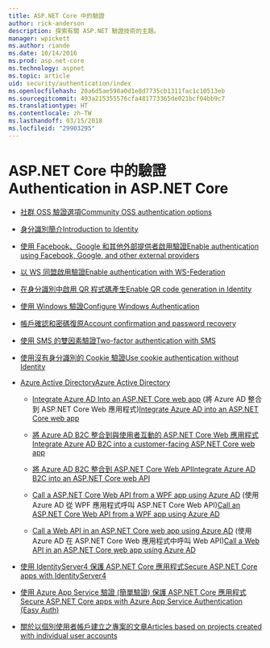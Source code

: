 ```yaml
---
title: ASP.NET Core 中的驗證
author: rick-anderson
description: 探索有關 ASP.NET 驗證技術的主題。
manager: wpickett
ms.author: riande
ms.date: 10/14/2016
ms.prod: asp.net-core
ms.technology: aspnet
ms.topic: article
uid: security/authentication/index
ms.openlocfilehash: 20a6d5ae598a0d1e8d7735cb1311fac1c10513eb
ms.sourcegitcommit: 493a215355576cfa481773365de021bcf04bb9c7
ms.translationtype: HT
ms.contentlocale: zh-TW
ms.lasthandoff: 03/15/2018
ms.locfileid: "29903295"
---
```

# <a name="authentication-in-aspnet-core"></a><span data-ttu-id="82c4b-103">ASP.NET Core 中的驗證</span><span class="sxs-lookup"><span data-stu-id="82c4b-103">Authentication in ASP.NET Core</span></span>

* [<span data-ttu-id="82c4b-104">社群 OSS 驗證選項</span><span class="sxs-lookup"><span data-stu-id="82c4b-104">Community OSS authentication options</span></span>](xref:security/authentication/community)

* [<span data-ttu-id="82c4b-105">身分識別簡介</span><span class="sxs-lookup"><span data-stu-id="82c4b-105">Introduction to Identity</span></span>](xref:security/authentication/identity)

* [<span data-ttu-id="82c4b-106">使用 Facebook、Google 和其他外部提供者啟用驗證</span><span class="sxs-lookup"><span data-stu-id="82c4b-106">Enable authentication using Facebook, Google, and other external providers</span></span>](xref:security/authentication/social/index)

* [<span data-ttu-id="82c4b-107">以 WS 同盟啟用驗證</span><span class="sxs-lookup"><span data-stu-id="82c4b-107">Enable authentication with WS-Federation</span></span>](xref:security/authentication/ws-federation)

* [<span data-ttu-id="82c4b-108">在身分識別中啟用 QR 程式碼產生</span><span class="sxs-lookup"><span data-stu-id="82c4b-108">Enable QR code generation in Identity</span></span>](xref:security/authentication/identity-enable-qrcodes)

* [<span data-ttu-id="82c4b-109">使用 Windows 驗證</span><span class="sxs-lookup"><span data-stu-id="82c4b-109">Configure Windows Authentication</span></span>](xref:security/authentication/windowsauth)

* [<span data-ttu-id="82c4b-110">帳戶確認和密碼復原</span><span class="sxs-lookup"><span data-stu-id="82c4b-110">Account confirmation and password recovery</span></span>](xref:security/authentication/accconfirm)

* [<span data-ttu-id="82c4b-111">使用 SMS 的雙因素驗證</span><span class="sxs-lookup"><span data-stu-id="82c4b-111">Two-factor authentication with SMS</span></span>](xref:security/authentication/2fa)

* [<span data-ttu-id="82c4b-112">使用沒有身分識別的 Cookie 驗證</span><span class="sxs-lookup"><span data-stu-id="82c4b-112">Use cookie authentication without Identity</span></span>](xref:security/authentication/cookie)

* [<span data-ttu-id="82c4b-113">Azure Active Directory</span><span class="sxs-lookup"><span data-stu-id="82c4b-113">Azure Active Directory</span></span>](xref:security/authentication/azure-active-directory/index)

  * <span data-ttu-id="82c4b-114">[Integrate Azure AD Into an ASP.NET Core web app](https://azure.microsoft.com/documentation/samples/active-directory-dotnet-webapp-openidconnect-aspnetcore/) (將 Azure AD 整合到 ASP.NET Core Web 應用程式)</span><span class="sxs-lookup"><span data-stu-id="82c4b-114">[Integrate Azure AD into an ASP.NET Core web app](https://azure.microsoft.com/documentation/samples/active-directory-dotnet-webapp-openidconnect-aspnetcore/)</span></span>

  * [<span data-ttu-id="82c4b-115">將 Azure AD B2C 整合到與使用者互動的 ASP.NET Core Web 應用程式</span><span class="sxs-lookup"><span data-stu-id="82c4b-115">Integrate Azure AD B2C into a customer-facing ASP.NET Core web app</span></span>](xref:security/authentication/azure-ad-b2c)

  * [<span data-ttu-id="82c4b-116">將 Azure AD B2C 整合到 ASP.NET Core Web API</span><span class="sxs-lookup"><span data-stu-id="82c4b-116">Integrate Azure AD B2C into an ASP.NET Core web API</span></span>](xref:security/authentication/azure-ad-b2c-webapi)

  * <span data-ttu-id="82c4b-117">[Call a ASP.NET Core Web API from a WPF app using Azure AD](https://azure.microsoft.com/documentation/samples/active-directory-dotnet-native-aspnetcore/) (使用 Azure AD 從 WPF 應用程式呼叫 ASP.NET Core Web API)</span><span class="sxs-lookup"><span data-stu-id="82c4b-117">[Call an ASP.NET Core Web API from a WPF app using Azure AD](https://azure.microsoft.com/documentation/samples/active-directory-dotnet-native-aspnetcore/)</span></span>

  * <span data-ttu-id="82c4b-118">[Call a Web API in an ASP.NET Core web app using Azure AD](https://azure.microsoft.com/documentation/samples/active-directory-dotnet-webapp-webapi-openidconnect-aspnetcore/) (使用 Azure AD 在 ASP.NET Core Web 應用程式中呼叫 Web API)</span><span class="sxs-lookup"><span data-stu-id="82c4b-118">[Call a Web API in an ASP.NET Core web app using Azure AD](https://azure.microsoft.com/documentation/samples/active-directory-dotnet-webapp-webapi-openidconnect-aspnetcore/)</span></span>

* [<span data-ttu-id="82c4b-119">使用 IdentityServer4 保護 ASP.NET Core 應用程式</span><span class="sxs-lookup"><span data-stu-id="82c4b-119">Secure ASP.NET Core apps with IdentityServer4</span></span>](http://docs.identityserver.io/en/release/)

* [<span data-ttu-id="82c4b-120">使用 Azure App Service 驗證 (簡單驗證) 保護 ASP.NET Core 應用程式</span><span class="sxs-lookup"><span data-stu-id="82c4b-120">Secure ASP.NET Core apps with Azure App Service Authentication (Easy Auth)</span></span>](/azure/app-service/app-service-authentication-overview)

* [<span data-ttu-id="82c4b-121">關於以個別使用者帳戶建立之專案的文章</span><span class="sxs-lookup"><span data-stu-id="82c4b-121">Articles based on projects created with individual user accounts</span></span>](xref:security/authentication/individual)
